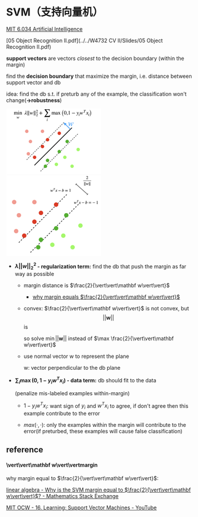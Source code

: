 # SVM（支持向量机）

 [MIT 6.034 Artificial Intelligence](https://youtu.be/_PwhiWxHK8o?t=1020) 

 [05 Object Recognition II.pdf](../../W4732 CV II/Slides/05 Object Recognition II.pdf) 

**support vectors** are vectors *closest* to the decision boundary (within the margin)

find the **decision boundary** that maximize the margin, i.e. distance between support vector and db

idea:  find the db s.t.  if preturb any of the example, the classification won't change(**->robustness**)

<img src="svm.assets/Screen Shot 2022-08-21 at 1.55.06 PM.png" alt="Screen Shot 2022-08-21 at 1.55.06 PM" style="zoom:25%;" />

<img src="svm.assets/Screen Shot 2022-08-21 at 1.55.44 PM.png" alt="Screen Shot 2022-08-21 at 1.55.44 PM" style="zoom:25%;" />

- **$\lambda \vert\vert w\vert\vert_2^2$ - regularization term:** find the db that push the margin as far way as possible

  - margin distance is $\frac{2}{\vert\vert\mathbf w\vert\vert}$ 

    - [why margin equals $\frac{2}{\vert\vert\mathbf w\vert\vert}$](####margin)

  - convex: $\frac{2}{\vert\vert\mathbf w\vert\vert}$  is not convex, but $$\vert\vert\mathbf w\vert\vert$$ is

    so solve $\min \vert\vert\mathbf w\vert\vert$ instead of  $\max \frac{2}{\vert\vert\mathbf w\vert\vert}$

  - use normal vector w to represent the plane

    w: vector perpendicular to the db plane

  

- **$\displaystyle \sum_i \max(0, 1-y_iw^Tx_i)$ - data term:** db should fit to the data

  (penalize mis-labeled examples within-margin)

  - $1-y_iw^Tx_i$:  want sign of $y_i$ and $w^Tx_i$ to agree, if don't agree then this example contribute to the error

  - $max(·,·)$: only the examples within the margin will contribute to the error(if preturbed, these examples will cause false classification)



## reference

#### \vert\vert\mathbf w\vert\vertmargin

why margin equal to $\frac{2}{\vert\vert\mathbf w\vert\vert}$: 

[linear algebra - Why is the SVM margin equal to $\frac{2}{\vert\vert\mathbf w\vert\vert}$? - Mathematics Stack Exchange](https://math.stackexchange.com/questions/1305925/why-is-the-svm-margin-equal-to-frac2-mathbfw)  

[MIT OCW - 16.  Learning: Support Vector Machines - YouTube](https://youtu.be/_PwhiWxHK8o?t=1020) 
